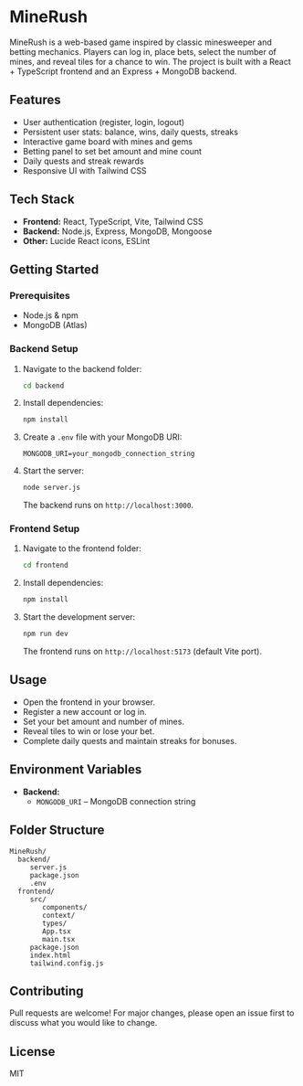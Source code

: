 # MineRush

MineRush is a web-based game inspired by classic minesweeper and betting mechanics. Players can log in, place bets, select the number of mines, and reveal tiles for a chance to win. The project is built with a React + TypeScript frontend and an Express + MongoDB backend.

## Features

- User authentication (register, login, logout)
- Persistent user stats: balance, wins, daily quests, streaks
- Interactive game board with mines and gems
- Betting panel to set bet amount and mine count
- Daily quests and streak rewards
- Responsive UI with Tailwind CSS

## Tech Stack

- **Frontend:** React, TypeScript, Vite, Tailwind CSS
- **Backend:** Node.js, Express, MongoDB, Mongoose
- **Other:** Lucide React icons, ESLint

## Getting Started

### Prerequisites

- Node.js & npm
- MongoDB (Atlas)

### Backend Setup

1. Navigate to the backend folder:
	```sh
	cd backend
	```
2. Install dependencies:
	```sh
	npm install
	```
3. Create a `.env` file with your MongoDB URI:
	```
	MONGODB_URI=your_mongodb_connection_string
	```
4. Start the server:
	```sh
	node server.js
	```
	The backend runs on `http://localhost:3000`.

### Frontend Setup

1. Navigate to the frontend folder:
	```sh
	cd frontend
	```
2. Install dependencies:
	```sh
	npm install
	```
3. Start the development server:
	```sh
	npm run dev
	```
	The frontend runs on `http://localhost:5173` (default Vite port).

## Usage

- Open the frontend in your browser.
- Register a new account or log in.
- Set your bet amount and number of mines.
- Reveal tiles to win or lose your bet.
- Complete daily quests and maintain streaks for bonuses.

## Environment Variables

- **Backend:**  
  - `MONGODB_URI` – MongoDB connection string

## Folder Structure

```
MineRush/
  backend/
	 server.js
	 package.json
	 .env
  frontend/
	 src/
		components/
		context/
		types/
		App.tsx
		main.tsx
	 package.json
	 index.html
	 tailwind.config.js
```

## Contributing

Pull requests are welcome! For major changes, please open an issue first to discuss what you would like to change.

## License

MIT